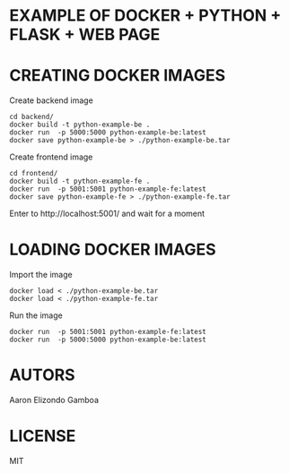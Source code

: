 
EXAMPLE OF DOCKER + PYTHON + FLASK + WEB PAGE
=============================================

# CREATING DOCKER IMAGES


Create backend image
```
cd backend/
docker build -t python-example-be .
docker run  -p 5000:5000 python-example-be:latest
docker save python-example-be > ./python-example-be.tar
```

Create frontend image

```
cd frontend/
docker build -t python-example-fe .
docker run  -p 5001:5001 python-example-fe:latest
docker save python-example-fe > ./python-example-fe.tar
```
Enter to http://localhost:5001/ and wait for a moment

# LOADING DOCKER IMAGES

Import the image
```
docker load < ./python-example-be.tar
docker load < ./python-example-fe.tar
```

Run the image
```
docker run  -p 5001:5001 python-example-fe:latest
docker run  -p 5000:5000 python-example-be:latest
```

AUTORS
=======

Aaron Elizondo Gamboa

LICENSE
=======

MIT
